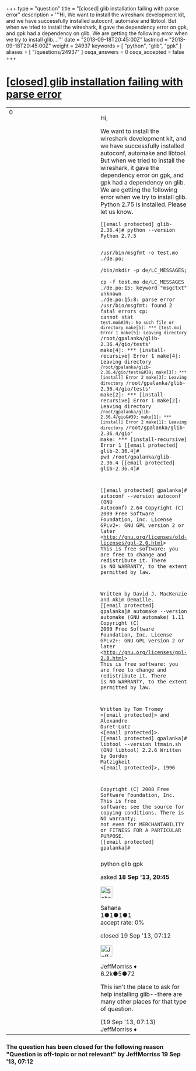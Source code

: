 +++
type = "question"
title = "[closed] glib installation failing with parse error"
description = '''Hi,  We want to install the wireshark development kit, and we have successfully installed autoconf, automake and libtool. But when we tried to install the wireshark, it gave the dependency error on gpk, and gpk had a dependency on glib. We are getting the following error when we try to install glib....'''
date = "2013-09-18T20:45:00Z"
lastmod = "2013-09-18T20:45:00Z"
weight = 24937
keywords = [ "python", "glib", "gpk" ]
aliases = [ "/questions/24937" ]
osqa_answers = 0
osqa_accepted = false
+++

<div class="headNormal">

# [\[closed\] glib installation failing with parse error](/questions/24937/glib-installation-failing-with-parse-error)

</div>

<div id="main-body">

<div id="askform">

<table id="question-table" style="width:100%;"><colgroup><col style="width: 50%" /><col style="width: 50%" /></colgroup><tbody><tr class="odd"><td style="width: 30px; vertical-align: top"><div class="vote-buttons"><div id="post-24937-score" class="post-score" title="current number of votes">0</div><div id="favorite-count" class="favorite-count"></div></div></td><td><div id="item-right"><div class="question-body"><p>Hi,</p><p>We want to install the wireshark development kit, and we have successfully installed autoconf, automake and libtool. But when we tried to install the wireshark, it gave the dependency error on gpk, and gpk had a dependency on glib. We are getting the following error when we try to install glib. Python 2.75 is installed. Please let us know.</p><pre><code>[[email protected] glib-2.36.4]# python --version
Python 2.7.5

/usr/bin/msgfmt -o test.mo ./de.po; \
        /bin/mkdir -p de/LC_MESSAGES; \
        cp -f test.mo de/LC_MESSAGES
./de.po:15: keyword &quot;msgctxt&quot; unknown
./de.po:15:8: parse error
/usr/bin/msgfmt: found 2 fatal errors
cp: cannot stat `test.mo&#39;: No such file or directory
make[5]: *** [test.mo] Error 1
make[5]: Leaving directory `/root/gpalanka/glib-2.36.4/gio/tests&#39;
make[4]: *** [install-recursive] Error 1
make[4]: Leaving directory `/root/gpalanka/glib-2.36.4/gio/tests&#39;
make[3]: *** [install] Error 2
make[3]: Leaving directory `/root/gpalanka/glib-2.36.4/gio/tests&#39;
make[2]: *** [install-recursive] Error 1
make[2]: Leaving directory `/root/gpalanka/glib-2.36.4/gio&#39;
make[1]: *** [install] Error 2
make[1]: Leaving directory `/root/gpalanka/glib-2.36.4/gio&#39;
make: *** [install-recursive] Error 1
[[email protected] glib-2.36.4]# pwd
/root/gpalanka/glib-2.36.4
[[email protected] glib-2.36.4]#

[[email protected] gpalanka]# autoconf --version
autoconf (GNU Autoconf) 2.64
Copyright (C) 2009 Free Software Foundation, Inc.
License GPLv2+: GNU GPL version 2 or later
&lt;http://gnu.org/licenses/old-licenses/gpl-2.0.html&gt;
This is free software: you are free to change and redistribute it.
There is NO WARRANTY, to the extent permitted by law.

Written by David J. MacKenzie and Akim Demaille.
[[email protected] gpalanka]# automake --version
automake (GNU automake) 1.11
Copyright (C) 2009 Free Software Foundation, Inc.
License GPLv2+: GNU GPL version 2 or later &lt;http://gnu.org/licenses/gpl-2.0.html&gt;
This is free software: you are free to change and redistribute it.
There is NO WARRANTY, to the extent permitted by law.

Written by Tom Tromey &lt;[email protected]&gt;
       and Alexandre Duret-Lutz &lt;[email protected]&gt;.
[[email protected] gpalanka]# libtool --version
ltmain.sh (GNU libtool) 2.2.6
Written by Gordon Matzigkeit &lt;[email protected]&gt;, 1996

Copyright (C) 2008 Free Software Foundation, Inc.
This is free software; see the source for copying conditions.  There is NO
warranty; not even for MERCHANTABILITY or FITNESS FOR A PARTICULAR PURPOSE.
[[email protected] gpalanka]#</code></pre></div><div id="question-tags" class="tags-container tags">python glib gpk</div><div id="question-controls" class="post-controls"></div><div class="post-update-info-container"><div class="post-update-info post-update-info-user"><p>asked <strong>18 Sep '13, 20:45</strong></p><img src="https://secure.gravatar.com/avatar/7a7b8901328249aa8d526a374e2540b6?s=32&amp;d=identicon&amp;r=g" class="gravatar" width="32" height="32" alt="Sahana&#39;s gravatar image" /><p>Sahana<br />
<span class="score" title="1 reputation points">1</span><span title="1 badges"><span class="badge1">●</span><span class="badgecount">1</span></span><span title="1 badges"><span class="silver">●</span><span class="badgecount">1</span></span><span title="1 badges"><span class="bronze">●</span><span class="badgecount">1</span></span><br />
<span class="accept_rate" title="Rate of the user&#39;s accepted answers">accept rate:</span> <span title="Sahana has no accepted answers">0%</span></p></div><div class="post-update-info post-update-info-edited"><p>closed 19 Sep '13, 07:12</p><img src="https://secure.gravatar.com/avatar/e0564001bb7deb960d5d9d9c1e0ba074?s=32&amp;d=identicon&amp;r=g" class="gravatar" width="32" height="32" alt="JeffMorriss&#39;s gravatar image" /><p>JeffMorriss ♦<br />
<span class="score" title="6219 reputation points"><span>6.2k</span></span><span title="5 badges"><span class="silver">●</span><span class="badgecount">5</span></span><span title="72 badges"><span class="bronze">●</span><span class="badgecount">72</span></span></p></div></div><div id="comments-container-24937" class="comments-container"><span id="24958"></span><div id="comment-24958" class="comment"><div id="post-24958-score" class="comment-score"></div><div class="comment-text"><p>This isn't the place to ask for help installing glib--there are many other places for that type of question.</p></div><div id="comment-24958-info" class="comment-info"><span class="comment-age">(19 Sep '13, 07:13)</span> JeffMorriss ♦</div></div></div><div id="comment-tools-24937" class="comment-tools"></div><div class="clear"></div><div id="comment-24937-form-container" class="comment-form-container"></div><div class="clear"></div></div></td></tr></tbody></table>

<div class="question-status" style="margin-bottom:15px">

### The question has been closed for the following reason "Question is off-topic or not relevant" by JeffMorriss 19 Sep '13, 07:12

</div>

</div>

</div>

